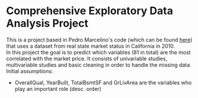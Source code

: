 # Comprehensive Exploratory Data Analysis Project

This is a project based in Pedro Marcelino's code (which can be found [here](https://www.kaggle.com/code/pmarcelino/comprehensive-data-exploration-with-python/notebook)) that uses a dataset from real state market status in California in 2010.\
In this project the goal is to predict which variables (81 in total) are the most correlated with the market price. It consists
of univariable studies, multivariable studies and basic cleaning in order to handle the missing data.\
Initial assumptions:
- OverallQual, YearBuilt, TotalBsmtSF and GrLivArea are the variables who play an important role (desc. order)
